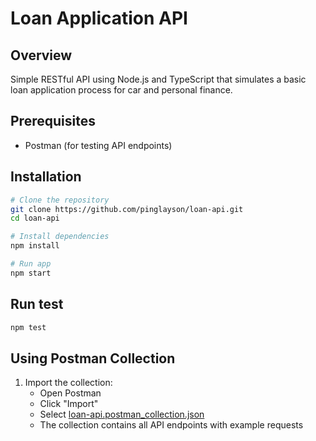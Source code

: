 # Loan Application API

## Overview
Simple RESTful API using Node.js and TypeScript that simulates a basic loan application process for car and personal
finance.

## Prerequisites
- Postman (for testing API endpoints)

## Installation

```bash
# Clone the repository
git clone https://github.com/pinglayson/loan-api.git
cd loan-api

# Install dependencies
npm install

# Run app
npm start
```

## Run test
```bash
npm test
```


## Using Postman Collection
1. Import the collection:
    - Open Postman
    - Click "Import"
    - Select [loan-api.postman_collection.json](https://github.com/pinglayson/loan-api/blob/main/loan-api.postman_collection.json)
    - The collection contains all API endpoints with example requests
